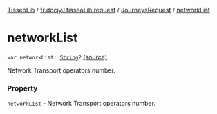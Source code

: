 [TisseoLib](../../index.md) / [fr.docjyJ.tisseoLib.request](../index.md) / [JourneysRequest](index.md) / [networkList](./network-list.md)

# networkList

`var networkList: `[`String`](https://kotlinlang.org/api/latest/jvm/stdlib/kotlin/-string/index.html)`?` [(source)](https://github.com/docjyj/tisseoLib/tree/master/src/main/kotlin/fr/docjyJ/tisseoLib/request/JourneysRequest.kt#L55)

Network Transport operators number.

### Property

`networkList` - Network Transport operators number.